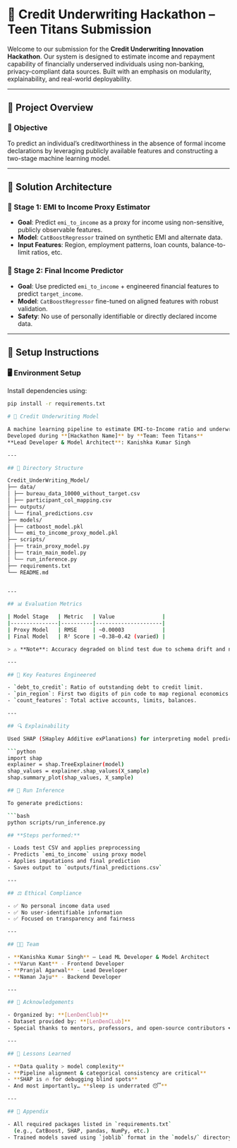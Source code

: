 # 💸 Credit Underwriting Hackathon – Teen Titans Submission

Welcome to our submission for the **Credit Underwriting Innovation Hackathon**. Our system is designed to estimate income and repayment capability of financially underserved individuals using non-banking, privacy-compliant data sources. Built with an emphasis on modularity, explainability, and real-world deployability.

---

## 🚀 Project Overview

### 🎯 Objective

To predict an individual’s creditworthiness in the absence of formal income declarations by leveraging publicly available features and constructing a two-stage machine learning model.

---

## 🧠 Solution Architecture

### 🔹 Stage 1: EMI to Income Proxy Estimator
- **Goal**: Predict `emi_to_income` as a proxy for income using non-sensitive, publicly observable features.
- **Model**: `CatBoostRegressor` trained on synthetic EMI and alternate data.
- **Input Features**: Region, employment patterns, loan counts, balance-to-limit ratios, etc.

### 🔹 Stage 2: Final Income Predictor
- **Goal**: Use predicted `emi_to_income` + engineered financial features to predict `target_income`.
- **Model**: `CatBoostRegressor` fine-tuned on aligned features with robust validation.
- **Safety**: No use of personally identifiable or directly declared income data.

---

## 🔧 Setup Instructions

### 🖥️ Environment Setup

Install dependencies using:

```bash
pip install -r requirements.txt

# 🏦 Credit Underwriting Model

A machine learning pipeline to estimate EMI-to-Income ratio and underwrite credit applicants using bureau data.  
Developed during **[Hackathon Name]** by **Team: Teen Titans**  
**Lead Developer & Model Architect**: Kanishka Kumar Singh

---

## 📁 Directory Structure

Credit_UnderWriting_Model/
├── data/
│ ├── bureau_data_10000_without_target.csv
│ ├── participant_col_mapping.csv
├── outputs/
│ └── final_predictions.csv
├── models/
│ ├── catboost_model.pkl
│ └── emi_to_income_proxy_model.pkl
├── scripts/
│ ├── train_proxy_model.py
│ ├── train_main_model.py
│ └── run_inference.py
├── requirements.txt
└── README.md


---

## 📊 Evaluation Metrics

| Model Stage   | Metric   | Value               |
|---------------|----------|---------------------|
| Proxy Model   | RMSE     | ~0.00003            |
| Final Model   | R² Score | ~0.38–0.42 (varied) |

> ⚠️ **Note**: Accuracy degraded on blind test due to schema drift and noisy categorical encodings.

---

## 🧩 Key Features Engineered

- `debt_to_credit`: Ratio of outstanding debt to credit limit.
- `pin_region`: First two digits of pin code to map regional economics.
- `count_features`: Total active accounts, limits, balances.

---

## 🔍 Explainability

Used SHAP (SHapley Additive exPlanations) for interpreting model predictions.

```python
import shap
explainer = shap.TreeExplainer(model)
shap_values = explainer.shap_values(X_sample)
shap.summary_plot(shap_values, X_sample)

## 🧪 Run Inference

To generate predictions:

```bash
python scripts/run_inference.py

## **Steps performed:**

- Loads test CSV and applies preprocessing  
- Predicts `emi_to_income` using proxy model  
- Applies imputations and final prediction  
- Saves output to `outputs/final_predictions.csv`

---

## ⚖️ Ethical Compliance

- ✅ No personal income data used  
- ✅ No user-identifiable information  
- ✅ Focused on transparency and fairness

---

## 👨‍💻 Team

- **Kanishka Kumar Singh** – Lead ML Developer & Model Architect  
- **Varun Kant** - Frontend Developer
- **Pranjal Agarwal** - Lead Developer
- **Naman Jaju** - Backend Developer

---

## 🙏 Acknowledgements

- Organized by: **[LenDenClub]**  
- Dataset provided by: **[LenDenCLub]**  
- Special thanks to mentors, professors, and open-source contributors ❤️

---

## 📌 Lessons Learned

- **Data quality > model complexity**  
- **Pipeline alignment & categorical consistency are critical**  
- **SHAP is 🔥 for debugging blind spots**  
- And most importantly… **sleep is underrated 😴**

---

## 📎 Appendix

- All required packages listed in `requirements.txt`  
  (e.g., CatBoost, SHAP, pandas, NumPy, etc.)
- Trained models saved using `joblib` format in the `models/` directory